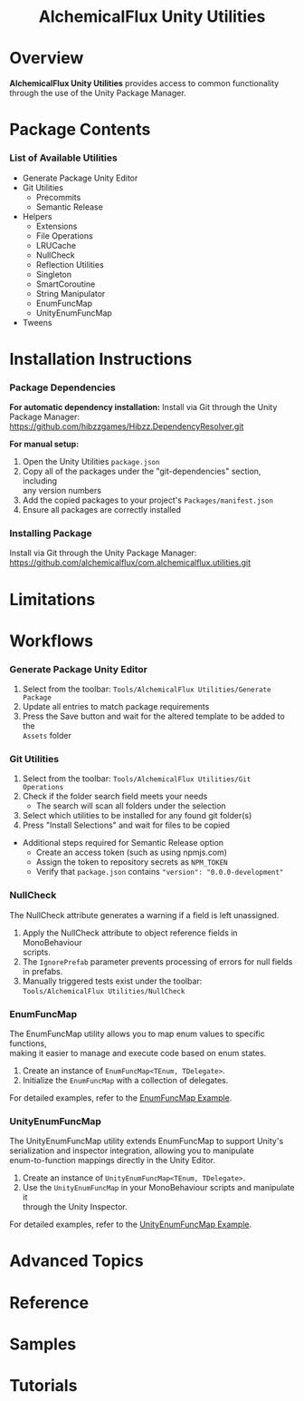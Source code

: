 <h1 align="center" style="border-bottom: none;">AlchemicalFlux Unity Utilities</h1>

# Overview

**AlchemicalFlux Unity Utilities** provides access to common functionality 
through the use of the Unity Package Manager.

# Package Contents

### List of Available Utilities
- Generate Package Unity Editor
- Git Utilities
  * Precommits
  * Semantic Release
- Helpers
  * Extensions
  * File Operations
  * LRUCache
  * NullCheck
  * Reflection Utilities
  * Singleton
  * SmartCoroutine
  * String Manipulator
  * EnumFuncMap
  * UnityEnumFuncMap
- Tweens
  
# Installation Instructions

### Package Dependencies
**For automatic dependency installation:**
Install via Git through the Unity Package Manager:  
https://github.com/hibzzgames/Hibzz.DependencyResolver.git  

**For manual setup:**
1. Open the Unity Utilities `package.json`  
2. Copy all of the packages under the "git-dependencies" section, including  
   any version numbers  
3. Add the copied packages to your project's `Packages/manifest.json`  
4. Ensure all packages are correctly installed

### Installing Package
Install via Git through the Unity Package Manager:  
https://github.com/alchemicalflux/com.alchemicalflux.utilities.git  

# Limitations

# Workflows

### Generate Package Unity Editor
1. Select from the toolbar: `Tools/AlchemicalFlux Utilities/Generate Package`  
2. Update all entries to match package requirements  
3. Press the Save button and wait for the altered template to be added to the  
   `Assets` folder  

### Git Utilities
1. Select from the toolbar: `Tools/AlchemicalFlux Utilities/Git Operations`  
2. Check if the folder search field meets your needs  
    - The search will scan all folders under the selection  
3. Select which utilities to be installed for any found git folder(s)  
4. Press "Install Selections" and wait for files to be copied  
- Additional steps required for Semantic Release option  
  + Create an access token (such as using npmjs.com)
  + Assign the token to repository secrets as `NPM_TOKEN`
  + Verify that `package.json` contains `"version": "0.0.0-development"`

### NullCheck
The NullCheck attribute generates a warning if a field is left unassigned.
1. Apply the NullCheck attribute to object reference fields in MonoBehaviour  
   scripts.
2. The `IgnorePrefab` parameter prevents processing of errors for null fields  
   in prefabs.
3. Manually triggered tests exist under the toolbar:  
   `Tools/AlchemicalFlux Utilities/NullCheck`

### EnumFuncMap
The EnumFuncMap utility allows you to map enum values to specific functions,  
making it easier to manage and execute code based on enum states.
1. Create an instance of `EnumFuncMap<TEnum, TDelegate>`.
2. Initialize the `EnumFuncMap` with a collection of delegates.

For detailed examples, refer to the [EnumFuncMap Example](Documentation~/EnumFuncMapExample.md).

### UnityEnumFuncMap
The UnityEnumFuncMap utility extends EnumFuncMap to support Unity's  
serialization and inspector integration, allowing you to manipulate  
enum-to-function mappings directly in the Unity Editor.
1. Create an instance of `UnityEnumFuncMap<TEnum, TDelegate>`.
2. Use the `UnityEnumFuncMap` in your MonoBehaviour scripts and manipulate it  
   through the Unity Inspector.

For detailed examples, refer to the [UnityEnumFuncMap Example](Documentation~/UnityEnumFuncMapExample.md).

# Advanced Topics

# Reference

# Samples

# Tutorials

